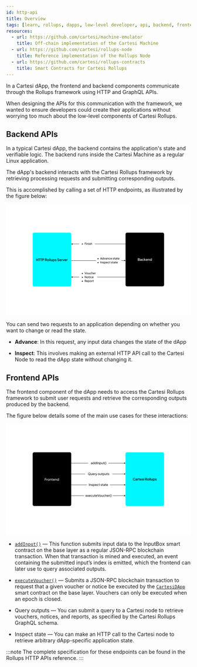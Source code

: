 ```yaml
---
id: http-api
title: Overview
tags: [learn, rollups, dapps, low-level developer, api, backend, frontend]
resources:
  - url: https://github.com/cartesi/machine-emulator
    title: Off-chain implementation of the Cartesi Machine
  - url: https://github.com/cartesi/rollups-node
    title: Reference implementation of the Rollups Node
  - url: https://github.com/cartesi/rollups-contracts
    title: Smart Contracts for Cartesi Rollups
---
```


In a Cartesi dApp, the frontend and backend components communicate through the Rollups framework using HTTP and GraphQL APIs.

When designing the APIs for this communication with the framework, we wanted to ensure developers could create their applications without worrying too much about the low-level components of Cartesi Rollups. 

## Backend APIs

In a typical Cartesi dApp, the backend contains the application's state and verifiable logic. The backend runs inside the Cartesi Machine as a regular Linux application. 

The dApp's backend interacts with the Cartesi Rollups framework by retrieving processing requests and submitting corresponding outputs.

This is accomplished by calling a set of HTTP endpoints, as illustrated by the figure below:

![img](../../../static/img/v1.3/backend.jpg)

You can send two requests to an application depending on whether you want to change or read the state.

- **Advance**: In this request, any input data changes the state of the dApp

- **Inspect**: This involves making an external HTTP API call to the Cartesi Node to read the dApp state without changing it.


## Frontend APIs

The frontend component of the dApp needs to access the Cartesi Rollups framework to submit user requests and retrieve the corresponding outputs produced by the backend.

The figure below details some of the main use cases for these interactions:

![img](../../../static/img/v1.3/frontend.jpg)

- [`addInput()`](./json-rpc/input-box.md/#addinput) — This function submits input data to the InputBox smart contract on the base layer as a regular JSON-RPC blockchain transaction. When that transaction is mined and executed, an event containing the submitted input’s index is emitted, which the frontend can later use to query associated outputs.

- [`executeVoucher()`](./json-rpc/application.md/#executevoucher) — Submits a JSON-RPC blockchain transaction to request that a given voucher or notice be executed by the [`CartesiDApp`](./json-rpc/application.md) smart contract on the base layer. Vouchers can only be executed when an epoch is closed.

- Query outputs — You can submit a query to a Cartesi node to retrieve vouchers, notices, and reports, as specified by the Cartesi Rollups GraphQL schema.

- Inspect state — You can make an HTTP call to the Cartesi node to retrieve arbitrary dApp-specific application state.

:::note
The complete specification for these endpoints can be found in the Rollups HTTP APIs reference.
:::

